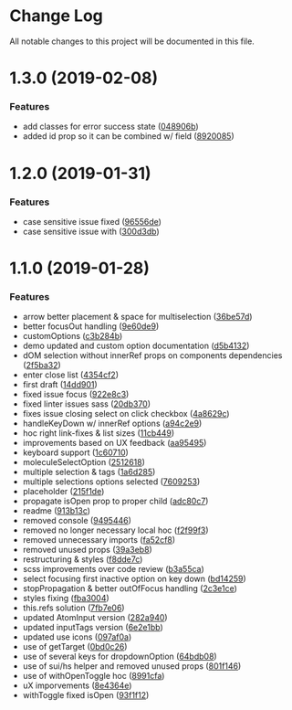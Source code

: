 # Change Log

All notable changes to this project will be documented in this file.

<a name="1.3.0"></a>
# 1.3.0 (2019-02-08)


### Features

* add classes for error success state ([048906b](https://github.com/SUI-Components/sui-components/commit/048906b))
* added id prop so it can be combined w/ field ([8920085](https://github.com/SUI-Components/sui-components/commit/8920085))



<a name="1.2.0"></a>
# 1.2.0 (2019-01-31)


### Features

* case sensitive issue fixed ([96556de](https://github.com/SUI-Components/sui-components/commit/96556de))
* case sensitive issue with ([300d3db](https://github.com/SUI-Components/sui-components/commit/300d3db))



<a name="1.1.0"></a>
# 1.1.0 (2019-01-28)


### Features

* arrow better placement & space for multiselection ([36be57d](https://github.com/SUI-Components/sui-components/commit/36be57d))
* better focusOut handling ([9e60de9](https://github.com/SUI-Components/sui-components/commit/9e60de9))
* customOptions ([c3b284b](https://github.com/SUI-Components/sui-components/commit/c3b284b))
* demo updated and custom option documentation ([d5b4132](https://github.com/SUI-Components/sui-components/commit/d5b4132))
* dOM selection without innerRef props on components dependencies ([2f5ba32](https://github.com/SUI-Components/sui-components/commit/2f5ba32))
* enter close list ([4354cf2](https://github.com/SUI-Components/sui-components/commit/4354cf2))
* first draft ([14dd901](https://github.com/SUI-Components/sui-components/commit/14dd901))
* fixed issue focus ([922e8c3](https://github.com/SUI-Components/sui-components/commit/922e8c3))
* fixed linter issues sass ([20db370](https://github.com/SUI-Components/sui-components/commit/20db370))
* fixes issue closing select on click checkbox ([4a8629c](https://github.com/SUI-Components/sui-components/commit/4a8629c))
* handleKeyDown w/ innerRef options ([a94c2e9](https://github.com/SUI-Components/sui-components/commit/a94c2e9))
* hoc right link-fixes & list sizes ([11cb449](https://github.com/SUI-Components/sui-components/commit/11cb449))
* improvements based on UX feedback ([aa95495](https://github.com/SUI-Components/sui-components/commit/aa95495))
* keyboard support ([1c60710](https://github.com/SUI-Components/sui-components/commit/1c60710))
* moleculeSelectOption ([2512618](https://github.com/SUI-Components/sui-components/commit/2512618))
* multiple selection & tags ([1a6d285](https://github.com/SUI-Components/sui-components/commit/1a6d285))
* multiple selections options selected ([7609253](https://github.com/SUI-Components/sui-components/commit/7609253))
* placeholder ([215f1de](https://github.com/SUI-Components/sui-components/commit/215f1de))
* propagate isOpen prop to proper child ([adc80c7](https://github.com/SUI-Components/sui-components/commit/adc80c7))
* readme ([913b13c](https://github.com/SUI-Components/sui-components/commit/913b13c))
* removed console ([9495446](https://github.com/SUI-Components/sui-components/commit/9495446))
* removed no longer necessary local hoc ([f2f99f3](https://github.com/SUI-Components/sui-components/commit/f2f99f3))
* removed unnecessary imports ([fa52cf8](https://github.com/SUI-Components/sui-components/commit/fa52cf8))
* removed unused props ([39a3eb8](https://github.com/SUI-Components/sui-components/commit/39a3eb8))
* restructuring & styles ([f8dde7c](https://github.com/SUI-Components/sui-components/commit/f8dde7c))
* scss improvements over code review ([b3a55ca](https://github.com/SUI-Components/sui-components/commit/b3a55ca))
* select focusing first inactive option on key down ([bd14259](https://github.com/SUI-Components/sui-components/commit/bd14259))
* stopPropagation & better outOfFocus handling ([2c3e1ce](https://github.com/SUI-Components/sui-components/commit/2c3e1ce))
* styles fixing ([fba3004](https://github.com/SUI-Components/sui-components/commit/fba3004))
* this.refs solution ([7fb7e06](https://github.com/SUI-Components/sui-components/commit/7fb7e06))
* updated AtomInput version ([282a940](https://github.com/SUI-Components/sui-components/commit/282a940))
* updated inputTags version ([6e2e1bb](https://github.com/SUI-Components/sui-components/commit/6e2e1bb))
* updated use icons ([097af0a](https://github.com/SUI-Components/sui-components/commit/097af0a))
* use of getTarget ([0bd0c26](https://github.com/SUI-Components/sui-components/commit/0bd0c26))
* use of several keys for dropdownOption ([64bdb08](https://github.com/SUI-Components/sui-components/commit/64bdb08))
* use of sui/hs helper and removed unused props ([801f146](https://github.com/SUI-Components/sui-components/commit/801f146))
* use of withOpenToggle hoc ([8991cfa](https://github.com/SUI-Components/sui-components/commit/8991cfa))
* uX imporvements ([8e4364e](https://github.com/SUI-Components/sui-components/commit/8e4364e))
* withToggle fixed isOpen ([93f1f12](https://github.com/SUI-Components/sui-components/commit/93f1f12))



